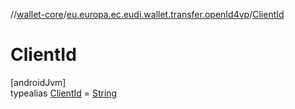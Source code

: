 //[wallet-core](../../../index.md)/[eu.europa.ec.eudi.wallet.transfer.openId4vp](../index.md)/[ClientId](index.md)

# ClientId

[androidJvm]\
typealias [ClientId](index.md) = [String](https://kotlinlang.org/api/latest/jvm/stdlib/kotlin/-string/index.html)
